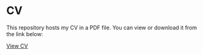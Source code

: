 # CV

This repository hosts my CV in a PDF file. You can view or download it from the link below:

[View CV](https://carlossulba.github.io/CV/index.html)
